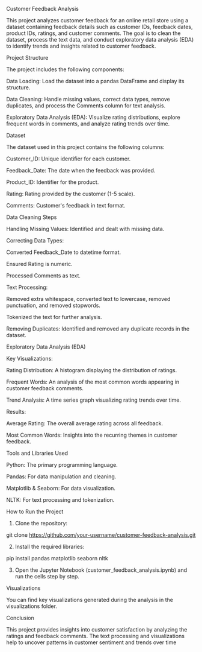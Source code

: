 Customer Feedback Analysis

This project analyzes customer feedback for an online retail store using a dataset containing feedback details such as customer IDs, feedback dates, product IDs, ratings, and customer comments. The goal is to clean the dataset, process the text data, and conduct exploratory data analysis (EDA) to identify trends and insights related to customer feedback.

Project Structure

The project includes the following components:

Data Loading: Load the dataset into a pandas DataFrame and display its structure.

Data Cleaning: Handle missing values, correct data types, remove duplicates, and process the Comments column for text analysis.

Exploratory Data Analysis (EDA): Visualize rating distributions, explore frequent words in comments, and analyze rating trends over time.

Dataset

The dataset used in this project contains the following columns:

Customer_ID: Unique identifier for each customer.

Feedback_Date: The date when the feedback was provided.

Product_ID: Identifier for the product.

Rating: Rating provided by the customer (1-5 scale).

Comments: Customer's feedback in text format.

Data Cleaning Steps

Handling Missing Values: Identified and dealt with missing data.

Correcting Data Types:

  Converted Feedback_Date to datetime format.

  Ensured Rating is numeric.

  Processed Comments as text.

Text Processing:

  Removed extra whitespace, converted text to lowercase, removed punctuation, and removed stopwords.

  Tokenized the text for further analysis.

Removing Duplicates: Identified and removed any duplicate records in the dataset.

Exploratory Data Analysis (EDA)

Key Visualizations:
  
  Rating Distribution: A histogram displaying the distribution of ratings.  
  
  Frequent Words: An analysis of the most common words appearing in customer feedback comments.
  
  Trend Analysis: A time series graph visualizing rating trends over time.
  
  Results:
  
  Average Rating: The overall average rating across all feedback.
  
  Most Common Words: Insights into the recurring themes in customer feedback.

Tools and Libraries Used

  Python: The primary programming language.
  
  Pandas: For data manipulation and cleaning.
  
  Matplotlib & Seaborn: For data visualization.
  
  NLTK: For text processing and tokenization.

How to Run the Project

1. Clone the repository:

git clone https://github.com/your-username/customer-feedback-analysis.git

2. Install the required libraries:

pip install pandas matplotlib seaborn nltk

3. Open the Jupyter Notebook (customer_feedback_analysis.ipynb) and run the cells step by step.

Visualizations

You can find key visualizations generated during the analysis in the visualizations folder.

Conclusion

This project provides insights into customer satisfaction by analyzing the ratings and feedback comments. The text processing and visualizations help to uncover patterns in customer sentiment and trends over time
